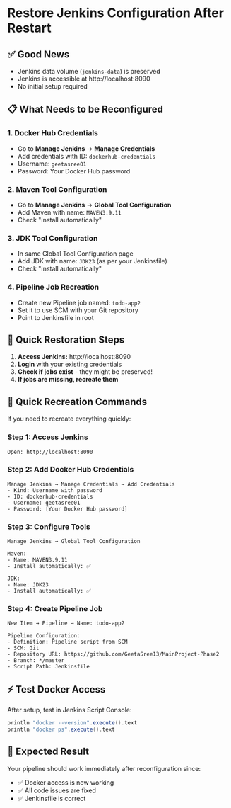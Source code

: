 # Restore Jenkins Configuration After Restart

## ✅ Good News
- Jenkins data volume (`jenkins-data`) is preserved
- Jenkins is accessible at http://localhost:8090
- No initial setup required

## 📋 What Needs to be Reconfigured

### 1. **Docker Hub Credentials**
- Go to **Manage Jenkins** → **Manage Credentials**
- Add credentials with ID: `dockerhub-credentials`
- Username: `geetasree01`
- Password: Your Docker Hub password

### 2. **Maven Tool Configuration**
- Go to **Manage Jenkins** → **Global Tool Configuration**
- Add Maven with name: `MAVEN3.9.11`
- Check "Install automatically"

### 3. **JDK Tool Configuration**
- In same Global Tool Configuration page
- Add JDK with name: `JDK23` (as per your Jenkinsfile)
- Check "Install automatically"

### 4. **Pipeline Job Recreation**
- Create new Pipeline job named: `todo-app2`
- Set it to use SCM with your Git repository
- Point to Jenkinsfile in root

## 🚀 Quick Restoration Steps

1. **Access Jenkins:** http://localhost:8090
2. **Login** with your existing credentials
3. **Check if jobs exist** - they might be preserved!
4. **If jobs are missing, recreate them**

## 🔧 Quick Recreation Commands

If you need to recreate everything quickly:

### Step 1: Access Jenkins
```
Open: http://localhost:8090
```

### Step 2: Add Docker Hub Credentials
```
Manage Jenkins → Manage Credentials → Add Credentials
- Kind: Username with password
- ID: dockerhub-credentials  
- Username: geetasree01
- Password: [Your Docker Hub password]
```

### Step 3: Configure Tools
```
Manage Jenkins → Global Tool Configuration

Maven:
- Name: MAVEN3.9.11
- Install automatically: ✅

JDK:
- Name: JDK23
- Install automatically: ✅
```

### Step 4: Create Pipeline Job
```
New Item → Pipeline → Name: todo-app2

Pipeline Configuration:
- Definition: Pipeline script from SCM
- SCM: Git
- Repository URL: https://github.com/GeetaSree13/MainProject-Phase2
- Branch: */master
- Script Path: Jenkinsfile
```

## ⚡ Test Docker Access
After setup, test in Jenkins Script Console:
```groovy
println "docker --version".execute().text
println "docker ps".execute().text
```

## 🎯 Expected Result
Your pipeline should work immediately after reconfiguration since:
- ✅ Docker access is now working
- ✅ All code issues are fixed
- ✅ Jenkinsfile is correct



